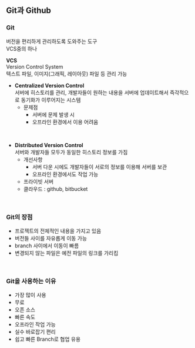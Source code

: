 ## Git과 Github

### Git
버전을 편리하게 관리하도록 도와주는 도구 <br>
VCS중의 하나

<strong>VCS</strong> <br>
Version Control System <br>
텍스트 파일, 이미지(그래픽, 레이아웃) 파일 등 관리 가능

* <strong>Centralized Version Control</strong> <br>
서버에 히스토리를 관리, 개발자들이 원하는 내용을 서버에 업데이트해서 즉각적으로 동기화가 이루어지는 시스템
  * 문제점
    * 서버에 문제 발생 시  
    * 오프라인 환경에서 이용 어려움

<br>

* <strong>Distributed Version Control</strong> <br>
서버와 개발자들 모두가 동일한 히스토리 정보를 가짐 <br>
  * 개선사항 
    * 서버 다운 시에도 개발자들이 서로의 정보를 이용해 서버를 보관
    * 오프라인 환경에서도 작업 가능
  * 프라이빗 서버
  * 클라우드 : github, bitbucket
  
<br>

### Git의 장점
* 프로젝트의 전체적인 내용을 가지고 있음 
* 버전들 사이를 자유롭게 이동 가능 
* branch 사이에서 이동이 빠름
* 변경되지 않는 파일은 예전 파일의 링크를 가리킴

<br>

### Git을 사용하는 이유
* 가장 많이 사용
* 무료
* 오픈 소스
* 빠른 속도
* 오프라인 작업 가능
* 실수 바로잡기 편리
* 쉽고 빠른 Branch로 협업 유용
